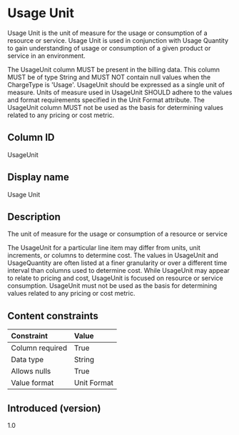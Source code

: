 # Usage Unit

Usage Unit is the unit of measure for the usage or consumption of a resource or service. Usage Unit is used in conjunction with Usage Quantity to gain understanding of usage or consumption of a given product or service in an environment.

The UsageUnit column MUST be present in the billing data. This column MUST be of type String and MUST NOT contain null values when the ChargeType is 'Usage'. UsageUnit should be expressed as a single unit of measure.  Units of measure used in UsageUnit SHOULD adhere to the values and format requirements specified in the Unit Format attribute.  The UsageUnit column MUST not be used as the basis for determining values related to any pricing or cost metric.

## Column ID

UsageUnit

## Display name

Usage Unit

## Description

The unit of measure for the usage or consumption of a resource or service

The UsageUnit for a particular line item may differ from units, unit increments, or columns to determine cost. The values in UsageUnit and UsageQuantity are often listed at a finer granularity or over a different time interval than columns used to determine cost. While UsageUnit may appear to relate to pricing and cost, UsageUnit is focused on resource or service consumption.  UsageUnit must not be used as the basis for determining values related to any pricing or cost metric.

## Content constraints

|    Constraint   |      Value      |
|:----------------|:----------------|
| Column required | True            |
| Data type       | String          |
| Allows nulls    | True            |
| Value format    | Unit Format     |

## Introduced (version)

1.0
